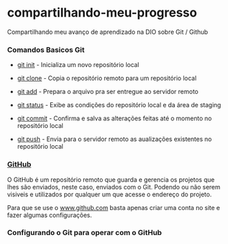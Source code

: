# compartilhando-meu-progresso
Compartilhando meu avanço de aprendizado na DIO sobre Git / Github

### Comandos Basicos Git

- [git init](git-init.md) - Inicializa um novo repositório local
    
- [git clone](git-clone.md) - Copia o repositório remoto para um repositório local
    
- [git add](git-add.md) - Prepara o arquivo pra ser entregue ao servidor remoto

- [git status](git-status.md) - Exibe as condições do repositório local e da área de staging
 
- [git commit](git-commit.md) - Confirma e salva as alterações feitas até o momento no repositório local

- [git push](git-push.md) - Envia para o servidor remoto as aualizações existentes no repositório local 

### [GitHub](http://www.github.com)

O GitHub é um repositório remoto que guarda e gerencia os projetos que lhes são enviados, neste caso, enviados com o Git. Podendo ou não serem visiveis e utilizados por qualquer um que acesse o endereço do projeto. 

 
Para que se use o www.github.com basta apenas criar uma conta no site e fazer algumas configurações.

### Configurando o Git para operar com o GitHub


